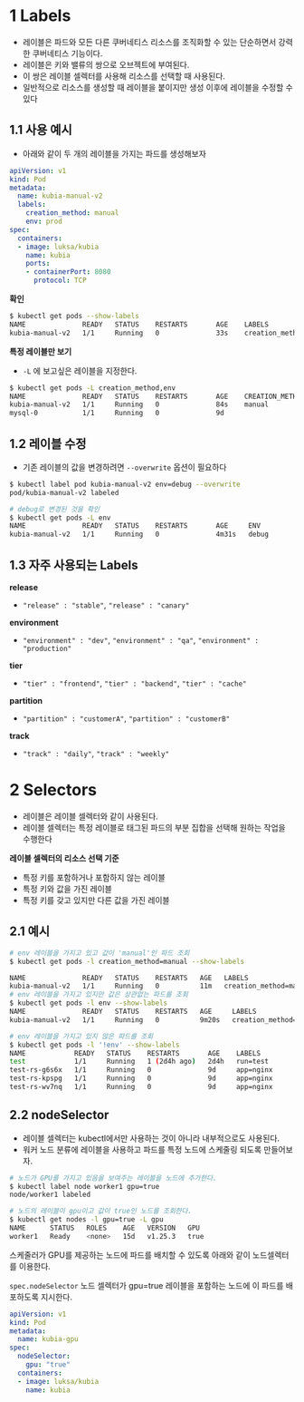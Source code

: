 # 1 Labels

- 레이블은 파드와 모든 다른 쿠버네티스 리소스를 조직화할 수 있는 단순하면서 강력한 쿠버네티스 기능이다.
- 레이블은 키와 밸류의 쌍으로 오브젝트에 부여된다.
- 이 쌍은 레이블 셀렉터를 사용해 리소스를 선택할 때 사용된다.
- 일반적으로 리소스를 생성할 때 레이블을 붙이지만 생성 이후에 레이블을 수정할 수 있다



## 1.1 사용 예시

- 아래와 같이 두 개의 레이블을 가지는 파드를 생성해보자

```yaml
apiVersion: v1
kind: Pod
metadata:
  name: kubia-manual-v2
  labels:
    creation_method: manual
    env: prod
spec:
  containers:
  - image: luksa/kubia
    name: kubia
    ports:
    - containerPort: 8080
      protocol: TCP
```



**확인**

```bash
$ kubectl get pods --show-labels
NAME              READY   STATUS    RESTARTS       AGE    LABELS
kubia-manual-v2   1/1     Running   0              33s    creation_method=manual,env=prod
```



**특정 레이블만 보기**

- `-L` 에 보고싶은 레이블을 지정한다.

```bash
$ kubectl get pods -L creation_method,env
NAME              READY   STATUS    RESTARTS       AGE    CREATION_METHOD   ENV
kubia-manual-v2   1/1     Running   0              84s    manual            prod
mysql-0           1/1     Running   0              9d
```





## 1.2 레이블 수정

- 기존 레이블의 값을 변경하려면 `--overwrite` 옵션이 필요하다

```bash
$ kubectl label pod kubia-manual-v2 env=debug --overwrite
pod/kubia-manual-v2 labeled

# debug로 변경된 것을 확인
$ kubectl get pods -L env
NAME              READY   STATUS    RESTARTS       AGE     ENV
kubia-manual-v2   1/1     Running   0              4m31s   debug
```





## 1.3 자주 사용되는 Labels

**release** 

- `"release" : "stable"`, `"release" : "canary"`

**environment**

- `"environment" : "dev"`, `"environment" : "qa"`, `"environment" : "production"`

**tier**

- `"tier" : "frontend"`, `"tier" : "backend"`, `"tier" : "cache"`

**partition**

- `"partition" : "customerA"`, `"partition" : "customerB"`

**track**

- `"track" : "daily"`, `"track" : "weekly"`



# 2 Selectors

- 레이블은 레이블 셀렉터와 같이 사용된다.
- 레이블 셀렉터는 특정 레이블로 태그된 파드의 부분 집합을 선택해 원하는 작업을 수행한다



**레이블 셀렉터의 리소스 선택 기준**

- 특정 키를 포함하거나 포함하지 않는 레이블
- 특정 키와 값을 가진 레이블
- 특정 키를 갖고 있지만 다른 값을 가진 레이블



## 2.1 예시

```bash
# env 레이블을 가지고 있고 값이 'manual'인 파드 조회
$ kubectl get pods -l creation_method=manual --show-labels

NAME              READY   STATUS    RESTARTS   AGE   LABELS
kubia-manual-v2   1/1     Running   0          11m   creation_method=manual,env=debug
# env 레이블을 가지고 있지만 값은 상관없는 파드를 조회
$ kubectl get pods -l env --show-labels
NAME              READY   STATUS    RESTARTS   AGE     LABELS
kubia-manual-v2   1/1     Running   0          9m20s   creation_method=manual,env=debug

# env 레이블을 가지고 있지 않은 파드를 조회
$ kubectl get pods -l '!env' --show-labels
NAME            READY   STATUS    RESTARTS       AGE    LABELS
test            1/1     Running   1 (2d4h ago)   2d4h   run=test
test-rs-g6s6x   1/1     Running   0              9d     app=nginx
test-rs-kpspg   1/1     Running   0              9d     app=nginx
test-rs-wv7nq   1/1     Running   0              9d     app=nginx
```



## 2.2 nodeSelector

- 레이블 셀렉터는 kubectl에서만 사용하는 것이 아니라 내부적으로도 사용된다.
- 워커 노드 분류에 레이블을 사용하고 파드를 특정 노드에 스케줄링 되도록 만들어보자.



```bash
# 노드가 GPU를 가지고 있음을 보여주는 레이블을 노드에 추가한다.
$ kubectl label node worker1 gpu=true
node/worker1 labeled

# 노드의 레이블이 gpu이고 값이 true인 노드를 조회한다.
$ kubectl get nodes -l gpu=true -L gpu
NAME      STATUS   ROLES    AGE   VERSION   GPU
worker1   Ready    <none>   15d   v1.25.3   true
```



스케줄러가 GPU를 제공하는 노드에 파드를 배치할 수 있도록 아래와 같이 노드셀렉터를 이용한다.

 `spec.nodeSelector` 노드 셀렉터가 gpu=true 레이블을 포함하는 노드에 이 파드를 배포하도록 지시한다.

```yaml
apiVersion: v1
kind: Pod
metadata:
  name: kubia-gpu
spec:
  nodeSelector:
    gpu: "true"
  containers:
  - image: luksa/kubia
    name: kubia
```